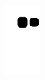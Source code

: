 ![snake gif](https://github.com/educhagas00/educhagas00/blob/output/github-contribution-grid-snake.svg)

